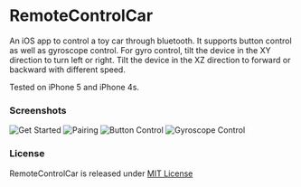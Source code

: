 # RemoteControlCar
An iOS app to control a toy car through bluetooth. It supports button control as well as gyroscope control. 
For gyro control, tilt the device in the XY direction to turn left or right. Tilt the device in the XZ direction to forward or backward with different speed. 

Tested on iPhone 5 and iPhone 4s.

### Screenshots
![Get Started](http://i.imgur.com/SSWB9qI.jpg)
![Pairing](http://i.imgur.com/uafNTX6.jpg)
![Button Control](http://i.imgur.com/LIcjI9V.jpg)
![Gyroscope Control](http://i.imgur.com/INOZ9go.jpg)

### License
RemoteControlCar is released under [MIT License](http://www.opensource.org/licenses/MIT)
